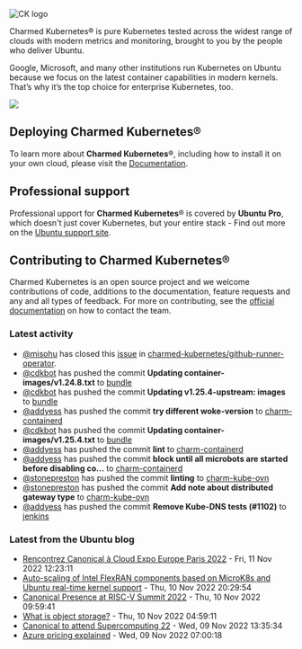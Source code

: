 ![CK logo](https://assets.ubuntu.com/v1/451d4cf4-Charmed+Kubernetes_RGB_onWhite_2022.svg)

Charmed Kubernetes® is pure Kubernetes tested across the widest range of clouds with modern metrics and monitoring, brought to you by the people who deliver Ubuntu.

Google, Microsoft, and many other institutions run Kubernetes on Ubuntu because we focus on the latest container capabilities in modern kernels. That’s why it’s the top choice for enterprise Kubernetes, too.

![](https://assets.ubuntu.com/v1/843c77b6-juju-at-a-glace.svg)

## Deploying Charmed Kubernetes®

To learn more about **Charmed Kubernetes**®, including how to install it on your own cloud, please visit the [Documentation][docs].

## Professional support

Professional upport for **Charmed Kubernetes**® is covered by **Ubuntu Pro**, which doesn't just cover Kubernetes, but your entire stack - Find out more on the [Ubuntu support site](https://ubuntu.com/support).

## Contributing to Charmed Kubernetes®

Charmed Kubernetes is an open source project and we welcome contributions of code, additions to the documentation, feature requests and any and all types of feedback. For more on contributing, see the [official documentation][get-in-touch] on how to contact the team.

<!-- LINKS -->
[docs]: https://ubuntu.com/kubernetes/docs
[get-in-touch]: https://ubuntu.com/kubernetes/docs/get-in-touch

### Latest activity

<!-- activity starts -->
 - [@misohu](https://github.com/misohu) has closed this [issue](https://github.com/charmed-kubernetes/github-runner-operator/issues/22) in [charmed-kubernetes/github-runner-operator](https://api.github.com/repos/charmed-kubernetes/github-runner-operator).
 - [@cdkbot](https://github.com/cdkbot) has pushed the commit **Updating container-images/v1.24.8.txt** to [bundle](https://github.com/charmed-kubernetes/bundle)
 - [@cdkbot](https://github.com/cdkbot) has pushed the commit **Updating v1.25.4-upstream: images** to [bundle](https://github.com/charmed-kubernetes/bundle)
 - [@addyess](https://github.com/addyess) has pushed the commit **try different woke-version** to [charm-containerd](https://github.com/charmed-kubernetes/charm-containerd)
 - [@cdkbot](https://github.com/cdkbot) has pushed the commit **Updating container-images/v1.25.4.txt** to [bundle](https://github.com/charmed-kubernetes/bundle)
 - [@addyess](https://github.com/addyess) has pushed the commit **lint** to [charm-containerd](https://github.com/charmed-kubernetes/charm-containerd)
 - [@addyess](https://github.com/addyess) has pushed the commit **block until all microbots are started before disabling co...** to [charm-containerd](https://github.com/charmed-kubernetes/charm-containerd)
 - [@stonepreston](https://github.com/stonepreston) has pushed the commit **linting** to [charm-kube-ovn](https://github.com/charmed-kubernetes/charm-kube-ovn)
 - [@stonepreston](https://github.com/stonepreston) has pushed the commit **Add note about distributed gateway type** to [charm-kube-ovn](https://github.com/charmed-kubernetes/charm-kube-ovn)
 - [@addyess](https://github.com/addyess) has pushed the commit **Remove Kube-DNS tests (#1102)** to [jenkins](https://github.com/charmed-kubernetes/jenkins)
<!-- activity ends -->

<!-- roadmap starts -->

<!-- roadmap ends -->

### Latest from the Ubuntu blog

<!-- blog starts -->
* [Rencontrez Canonical à Cloud Expo Europe Paris 2022](https://ubuntu.com//blog/cloud-expo-paris-2022) - Fri, 11 Nov 2022 12:23:11 
* [Auto-scaling of Intel FlexRAN components based on MicroK8s and Ubuntu real-time kernel support](https://ubuntu.com//blog/auto-scaling-of-intel-flexran-components-based-on-microk8s-and-ubuntu-real-time-kernel-support) - Thu, 10 Nov 2022 20:29:54 
* [Canonical Presence at RISC-V Summit 2022](https://ubuntu.com//blog/canonical-presence-at-risc-v-summit-2022) - Thu, 10 Nov 2022 09:59:41 
* [What is object storage?](https://ubuntu.com//blog/what-is-object-storage) - Thu, 10 Nov 2022 04:59:11 
* [Canonical to attend Supercomputing 22](https://ubuntu.com//blog/canonical-at-sc22) - Wed, 09 Nov 2022 13:35:34 
* [Azure pricing explained](https://ubuntu.com//blog/azure-pricing) - Wed, 09 Nov 2022 07:00:18 
<!-- blog ends -->

